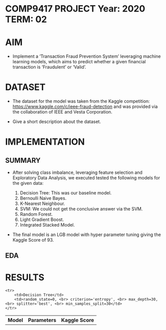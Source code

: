 # COMP9417   PROJECT   Year: 2020      TERM: 02


# AIM

- Implement a ‘Transaction Fraud Prevention System’ leveraging machine learning models,
which aims to predict whether a given financial transaction is ‘Fraudulent’ or ‘Valid’.

# DATASET

- The dataset for the model was taken from the Kaggle competition: https://www.kaggle.com/c/ieee-fraud-detection and
was provided via the collaboration of IEEE and Vesta Corporation.

- Give a short description about the dataset.

# IMPLEMENTATION

## SUMMARY

- After solving class imbalance, leveraging feature selection and Exploratory Data Analysis, we executed tested the
following models for the given data:
    1) Decision Tree: This was our baseline model.
    2) Bernoulli Naive Bayes.
    3) K-Nearest Neighbour.
    4) SVM: We could not get the conclusive answer via the SVM.
    5) Random Forest.
    6) Light Gradient Boost.
    7) Integrated Stacked Model.

- The final model is an LGB model with hyper parameter tuning giving the Kaggle Score of 93.

## EDA


# RESULTS

<table style="width:100%">
    <tr>
        <th>Model</th>
        <th>Parameters</th>
        <th>Kaggle Score</th>
    </tr>

    <tr>
        <td>Decision Tree</td>
        <td>random_state=0, <br> criterion='entropy', <br> max_depth=30, <br> splitter='best', <br> min_samples_split=30</td>
    </tr>
</table>